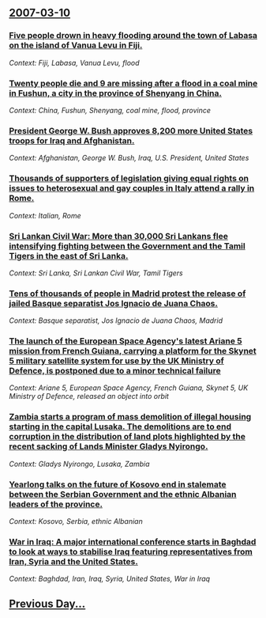 ## [2007-03-10](/news/2007/03/10/index.md)

### [ Five people drown in heavy flooding around the town of Labasa on the island of Vanua Levu in Fiji. ](/news/2007/03/10/five-people-drown-in-heavy-flooding-around-the-town-of-labasa-on-the-island-of-vanua-levu-in-fiji.md)
_Context: Fiji, Labasa, Vanua Levu, flood_

### [ Twenty people die and 9 are missing after a flood in a coal mine in Fushun, a city in the province of Shenyang in China. ](/news/2007/03/10/twenty-people-die-and-9-are-missing-after-a-flood-in-a-coal-mine-in-fushun-a-city-in-the-province-of-shenyang-in-china.md)
_Context: China, Fushun, Shenyang, coal mine, flood, province_

### [ President George W. Bush approves 8,200 more United States troops for Iraq and Afghanistan. ](/news/2007/03/10/president-george-w-bush-approves-8-200-more-united-states-troops-for-iraq-and-afghanistan.md)
_Context: Afghanistan, George W. Bush, Iraq, U.S. President, United States_

### [ Thousands of supporters of legislation giving equal rights on issues to heterosexual and gay couples in Italy attend a rally in Rome. ](/news/2007/03/10/thousands-of-supporters-of-legislation-giving-equal-rights-on-issues-to-heterosexual-and-gay-couples-in-italy-attend-a-rally-in-rome.md)
_Context: Italian, Rome_

### [ Sri Lankan Civil War: More than 30,000 Sri Lankans flee intensifying fighting between the Government and the Tamil Tigers in the east of Sri Lanka. ](/news/2007/03/10/sri-lankan-civil-war-more-than-30-000-sri-lankans-flee-intensifying-fighting-between-the-government-and-the-tamil-tigers-in-the-east-of-sr.md)
_Context: Sri Lanka, Sri Lankan Civil War, Tamil Tigers_

### [ Tens of thousands of people in Madrid protest the release of jailed Basque separatist Jos Ignacio de Juana Chaos. ](/news/2007/03/10/tens-of-thousands-of-people-in-madrid-protest-the-release-of-jailed-basque-separatist-jose-ignacio-de-juana-chaos.md)
_Context: Basque separatist, Jos Ignacio de Juana Chaos, Madrid_

### [ The launch of the European Space Agency's latest Ariane 5 mission from French Guiana, carrying a platform for the Skynet 5 military satellite system for use by the UK Ministry of Defence, is postponed due to a minor technical failure ](/news/2007/03/10/the-launch-of-the-european-space-agency-s-latest-ariane-5-mission-from-french-guiana-carrying-a-platform-for-the-skynet-5-military-satelli.md)
_Context: Ariane 5, European Space Agency, French Guiana, Skynet 5, UK Ministry of Defence, released an object into orbit_

### [ Zambia starts a program of mass demolition of illegal housing starting in the capital Lusaka. The demolitions are to end corruption in the distribution of land plots highlighted by the recent sacking of Lands Minister Gladys Nyirongo. ](/news/2007/03/10/zambia-starts-a-program-of-mass-demolition-of-illegal-housing-starting-in-the-capital-lusaka-the-demolitions-are-to-end-corruption-in-the.md)
_Context: Gladys Nyirongo, Lusaka, Zambia_

### [ Yearlong talks on the future of Kosovo end in stalemate between the Serbian Government and the ethnic Albanian leaders of the province. ](/news/2007/03/10/yearlong-talks-on-the-future-of-kosovo-end-in-stalemate-between-the-serbian-government-and-the-ethnic-albanian-leaders-of-the-province.md)
_Context: Kosovo, Serbia, ethnic Albanian_

### [ War in Iraq: A major international conference starts in Baghdad to look at ways to stabilise Iraq featuring representatives from Iran, Syria and the United States. ](/news/2007/03/10/war-in-iraq-p-a-major-international-conference-starts-in-baghdad-to-look-at-ways-to-stabilise-iraq-featuring-representatives-from-iran-syr.md)
_Context: Baghdad, Iran, Iraq, Syria, United States, War in Iraq_

## [Previous Day...](/news/2007/03/9/index.md)

